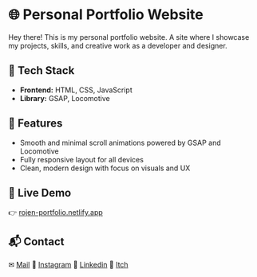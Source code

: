 # 🌐 Personal Portfolio Website

Hey there! This is my personal portfolio website. A site where I showcase my projects, skills, and creative work as a developer and designer.

## 🚀 Tech Stack
- **Frontend:** HTML, CSS, JavaScript
- **Library:** GSAP, Locomotive

## 🎨 Features
- Smooth and minimal scroll animations powered by GSAP and Locomotive
- Fully responsive layout for all devices
- Clean, modern design with focus on visuals and UX

## 🔗 Live Demo
👉 [rojen-portfolio.netlify.app](https://rojen-portfolio.netlify.app)

## 📬 Contact
✉ [Mail](mailto:rojenchakradhar72@gmail.com)
🔗 [Instagram](https://instagram.com/rojen007)
🔗 [Linkedin](https://linkedin.com/in/rojenchakradhar)
🔗 [Itch](https://rojenrandom.itch.io)